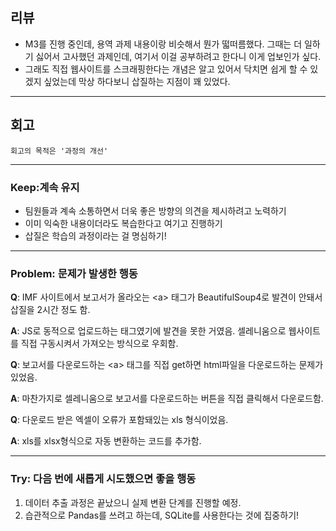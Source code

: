 ## 리뷰

- M3를 진행 중인데, 용역 과제 내용이랑 비슷해서 뭔가 떫떠름했다. 그때는 더 일하기 싫어서 고사했던 과제인데, 여기서 이걸 공부하려고 한다니 이게 업보인가 싶다.
- 그래도 직접 웹사이트를 스크래핑한다는 개념은 알고 있어서 닥치면 쉽게 할 수 있겠지 싶었는데 막상 하다보니 삽질하는 지점이 꽤 있었다.

---

## 회고
    회고의 목적은 '과정의 개선'

---

### Keep:계속 유지
- 팀원들과 계속 소통하면서 더욱 좋은 방향의 의견을 제시하려고 노력하기
- 이미 익숙한 내용이더라도 복습한다고 여기고 진행하기
- 삽질은 학습의 과정이라는 걸 명심하기!

---

### Problem: 문제가 발생한 행동
**Q**: IMF 사이트에서 보고서가 올라오는 \<a> 태그가 BeautifulSoup4로 발견이 안돼서 삽질을 2시간 정도 함.

**A**: JS로 동적으로 업로드하는 태그였기에 발견을 못한 거였음. 셀레니움으로 웹사이트를 직접 구동시켜서 가져오는 방식으로 우회함.

**Q**: 보고서를 다운로드하는 \<a> 태그를 직접 get하면 html파일을 다운로드하는 문제가 있었음.

**A**: 마찬가지로 셀레니움으로 보고서를 다운로드하는 버튼을 직접 클릭해서 다운로드함.

**Q**: 다운로드 받은 엑셀이 오류가 포함돼있는 xls 형식이었음.

**A**: xls를 xlsx형식으로 자동 변환하는 코드를 추가함.

---

### Try: 다음 번에 새롭게 시도했으면 좋을 행동

1. 데이터 추출 과정은 끝났으니 실제 변환 단계를 진행할 예정.
2. 습관적으로 Pandas를 쓰려고 하는데, SQLite를 사용한다는 것에 집중하기!